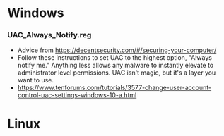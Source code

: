 # Windows

### UAC_Always_Notify.reg
* Advice from https://decentsecurity.com/#/securing-your-computer/ 
* Follow these instructions to set UAC to the highest option, "Always notify me." Anything less allows any malware to instantly elevate to administrator level permissions. UAC isn't magic, but it's a layer you want to use.
* https://www.tenforums.com/tutorials/3577-change-user-account-control-uac-settings-windows-10-a.html



# Linux
